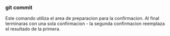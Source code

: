 ### git commit
Este comando utiliza el area de preparacion para la confirmacion. Al final terminaras con una sola confirmacion - la segunda confirmacion reemplaza el resultado de la primera.